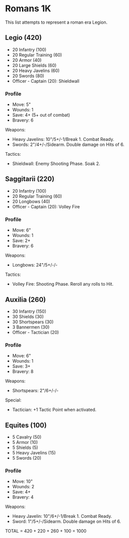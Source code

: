 # Romans 1K

This list attempts to represent a roman era Legion.

## Legio (420)

- 20 Infantry (100)
- 20 Regular Training (60)
- 20 Armor (40)
- 20 Large Shields (60)
- 20 Heavy Javelins (60)
- 20 Swords (80)
- Officer - Captain (20): Shieldwall

### Profile

- Move: 5"
- Wounds: 1
- Save: 4+ (5+ out of combat)
- Bravery: 6

Weapons:

- Heavy Javelins: 10"/5+/-1/Break 1. Combat Ready.
- Swords: 2"/4+/-/Sidearm. Double damage on Hits of 6.

Tactics:

- Shieldwall: Enemy Shooting Phase. Soak 2.

## Saggitarii (220)

- 20 Infantry (100)
- 20 Regular Training (60)
- 20 Longbows (40)
- Officer - Captain (20): Volley Fire

### Profile

- Move: 6"
- Wounds: 1
- Save: 2+
- Bravery: 6

Weapons:

- Longbows: 24"/5+/-/-

Tactics:

- Volley Fire: Shooting Phase. Reroll any rolls to Hit.

## Auxilia (260)

- 30 Infantry (150)
- 30 Shields (30)
- 30 Shortspears (30)
- 3 Bannermen (30)
- Officer - Tactician (20)

### Profile

- Move: 6"
- Wounds: 1
- Save: 3+
- Bravery: 8

Weapons:

- Shortspears: 2"/6+/-/-

Special:

- Tactician: +1 Tactic Point when activated.

## Equites (100)

- 5 Cavalry (50)
- 5 Armor (10)
- 5 Shields (5)
- 5 Heavy Javelins (15)
- 5 Swords (20)

### Profile

- Move: 10"
- Wounds: 2
- Save: 4+
- Bravery: 4

Weapons:

- Heavy Javelin: 10"/6+/-1/Break 1. Combat Ready.
- Sword: 1"/5+/-/Sidearm. Double damage on Hits of 6.

TOTAL = 420 + 220 + 260 + 100 = 1000
